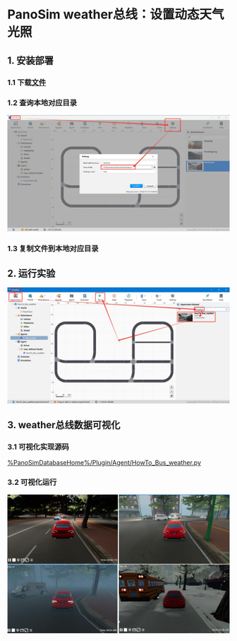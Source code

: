 # PanoSim weather总线：设置动态天气光照

## 1. 安装部署

### 1.1 下载[文件](./PanoSimDatabase)

### 1.2 查询本地对应目录
![image](../ego/docs/images/folder.jpg)

### 1.3 复制文件到本地对应目录

## 2. 运行实验
![image](docs/images/open.jpg)


## 3. weather总线数据可视化

### 3.1 可视化实现源码
[%PanoSimDatabaseHome%/Plugin/Agent/HowTo_Bus_weather.py](PanoSimDatabase/Plugin/Agent/HowTo_Bus_weather.py)

### 3.2 可视化运行
![image](docs/images/visualization.jpg)

